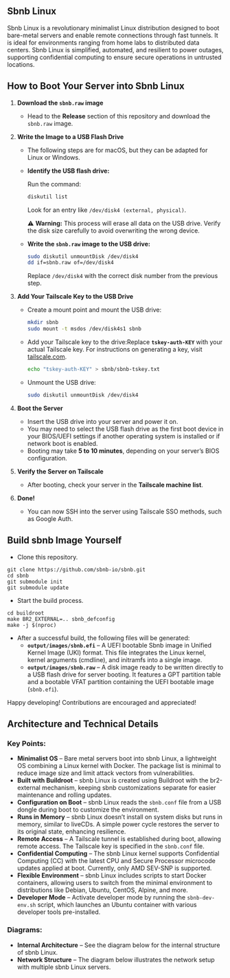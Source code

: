 ## Sbnb Linux

Sbnb Linux is a revolutionary minimalist Linux distribution designed to boot bare-metal servers and enable remote connections through fast tunnels. It is ideal for environments ranging from home labs to distributed data centers. Sbnb Linux is simplified, automated, and resilient to power outages, supporting confidential computing to ensure secure operations in untrusted locations.

## How to Boot Your Server into Sbnb Linux

1. **Download the `sbnb.raw` image**
    - Head to the **Release** section of this repository and download the `sbnb.raw` image.
2. **Write the Image to a USB Flash Drive**
    - The following steps are for macOS, but they can be adapted for Linux or Windows.
    - **Identify the USB flash drive:**
        
        Run the command:
        
        ```bash
        diskutil list
        ```
        
        Look for an entry like `/dev/disk4 (external, physical)`.
        
        ⚠️ **Warning:** This process will erase all data on the USB drive. Verify the disk size carefully to avoid overwriting the wrong device.
        
    - **Write the `sbnb.raw` image to the USB drive:**
        
        ```bash
        sudo diskutil unmountDisk /dev/disk4
        dd if=sbnb.raw of=/dev/disk4
        ```
        
        Replace `/dev/disk4` with the correct disk number from the previous step.
        
3. **Add Your Tailscale Key to the USB Drive**
    - Create a mount point and mount the USB drive:
        
        ```bash
        mkdir sbnb
        sudo mount -t msdos /dev/disk4s1 sbnb
        ```
        
    - Add your Tailscale key to the drive:Replace **`tskey-auth-KEY`** with your actual Tailscale key. For instructions on generating a key, visit [tailscale.com](https://tailscale.com/).
        
        ```bash
        echo "tskey-auth-KEY" > sbnb/sbnb-tskey.txt
        ```
        
    - Unmount the USB drive:
        
        ```bash
        sudo diskutil unmountDisk /dev/disk4
        ```
        
4. **Boot the Server**
    - Insert the USB drive into your server and power it on.
    - You may need to select the USB flash drive as the first boot device in your BIOS/UEFI settings if another operating system is installed or if network boot is enabled.
    - Booting may take **5 to 10 minutes**, depending on your server’s BIOS configuration.
5. **Verify the Server on Tailscale**
    - After booting, check your server in the **Tailscale machine list**.
6. **Done!**
    - You can now SSH into the server using Tailscale SSO methods, such as Google Auth.

## Build sbnb Image Yourself

- Clone this repository.
```
git clone https://github.com/sbnb-io/sbnb.git
cd sbnb
git submodule init
git submodule update
```
- Start the build process.
```
cd buildroot
make BR2_EXTERNAL=.. sbnb_defconfig
make -j $(nproc)
```
- After a successful build, the following files will be generated:
    - **`output/images/sbnb.efi`** – A UEFI bootable Sbnb image in Unified Kernel Image (UKI) format. This file integrates the Linux kernel, kernel arguments (cmdline), and initramfs into a single image.
    - **`output/images/sbnb.raw`** – A disk image ready to be written directly to a USB flash drive for server booting. It features a GPT partition table and a bootable VFAT partition containing the UEFI bootable image (`sbnb.efi`).

Happy developing! Contributions are encouraged and appreciated!

## Architecture and Technical Details

### Key Points:

- **Minimalist OS** – Bare metal servers boot into sbnb Linux, a lightweight OS combining a Linux kernel with Docker. The package list is minimal to reduce image size and limit attack vectors from vulnerabilities.
- **Built with Buildroot** – sbnb Linux is created using Buildroot with the br2-external mechanism, keeping sbnb customizations separate for easier maintenance and rolling updates.
- **Configuration on Boot** – sbnb Linux reads the `sbnb.conf` file from a USB dongle during boot to customize the environment.
- **Runs in Memory** – sbnb Linux doesn’t install on system disks but runs in memory, similar to liveCDs. A simple power cycle restores the server to its original state, enhancing resilience.
- **Remote Access** – A Tailscale tunnel is established during boot, allowing remote access. The Tailscale key is specified in the `sbnb.conf` file.
- **Confidential Computing** – The sbnb Linux kernel supports Confidential Computing (CC) with the latest CPU and Secure Processor microcode updates applied at boot. Currently, only AMD SEV-SNP is supported.
- **Flexible Environment** – sbnb Linux includes scripts to start Docker containers, allowing users to switch from the minimal environment to distributions like Debian, Ubuntu, CentOS, Alpine, and more.
- **Developer Mode** – Activate developer mode by running the `sbnb-dev-env.sh` script, which launches an Ubuntu container with various developer tools pre-installed.

### Diagrams:

- **Internal Architecture** – See the diagram below for the internal structure of sbnb Linux.
- **Network Structure** – The diagram below illustrates the network setup with multiple sbnb Linux servers.
